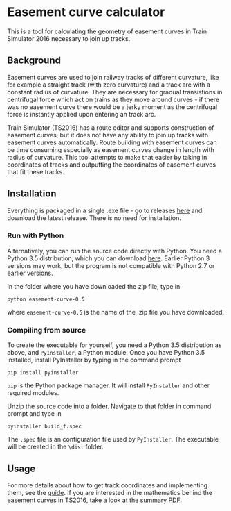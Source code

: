 # Easement curve calculator

This is a tool for calculating the geometry of easement curves in Train Simulator 2016 necessary to join up tracks.

## Background

Easement curves are used to join railway tracks of different curvature, like for example a straight track (with zero curvature) and a track arc with a constant radius of curvature. They are necessary for gradual transistions in centrifugal force which act on trains as they move around curves - if there was no easement curve there would be a jerky moment as the centrifugal force is instantly applied upon entering an track arc.

Train Simulator (TS2016) has a route editor and supports construction of easement curves, but it does not have any ability to join up tracks with easement curves automatically. Route building with easement curves can be time consuming especially as easement curves change in length with radius of curvature. This tool attempts to make that easier by taking in coordinates of tracks and outputting the coordinates of easement curves that fit these tracks.

## Installation

Everything is packaged in a single .exe file - go to releases [here](releases) and download the latest release. There is no need for installation.

### Run with Python

Alternatively, you can run the source code directly with Python. You need a Python 3.5 distribution, which you can download [here](https://www.python.org/downloads/). Earlier Python 3 versions may work, but the program is not compatible with Python 2.7 or earlier versions.

In the folder where you have downloaded the zip file, type in
```
python easement-curve-0.5
```
where `easement-curve-0.5` is the name of the .zip file you have downloaded.

### Compiling from source

To create the executable for yourself, you need a Python 3.5 distribution as above, and `PyInstaller`, a Python module. Once you have Python 3.5 installed, install PyInstaller by typing in the command prompt
```
pip install pyinstaller
```
`pip` is the Python package manager. It will install `PyInstaller` and other required modules.

Unzip the source code into a folder. Navigate to that folder in command prompt and type in
```
pyinstaller build_f.spec
```
The `.spec` file is an configuration file used by `PyInstaller`. The executable will be created in the `\dist` folder.

## Usage

For more details about how to get track coordinates and implementing them, see the [guide](docs/reference.md). If you are interested in the mathematics behind the easement curves in TS2016, take a look at the [summary PDF](docs/ec_summary.pdf).